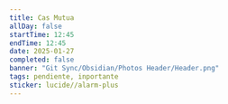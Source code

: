 ```yaml
---
title: Cas Mutua
allDay: false
startTime: 12:45
endTime: 12:45
date: 2025-01-27
completed: false
banner: "Git Sync/Obsidian/Photos Header/Header.png"
tags: pendiente, inportante
sticker: lucide//alarm-plus
---
```

